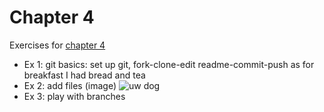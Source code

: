 # Chapter 4

Exercises for [chapter 4](https://faculty.washington.edu/otoomet/info201-book/git-basics.html)

* Ex 1: git basics: set up git, fork-clone-edit readme-commit-push
as for breakfast I had bread and tea
* Ex 2: add files (image)
![uw dog](Dubs-7.jpg)
* Ex 3: play with branches
